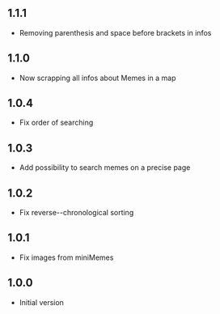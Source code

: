 ## 1.1.1
- Removing parenthesis and space before brackets in infos

## 1.1.0
- Now scrapping all infos about Memes in a map

## 1.0.4
- Fix order of searching

## 1.0.3
- Add possibility to search memes on a precise page

## 1.0.2
- Fix reverse--chronological sorting

## 1.0.1
- Fix images from miniMemes

## 1.0.0
- Initial version